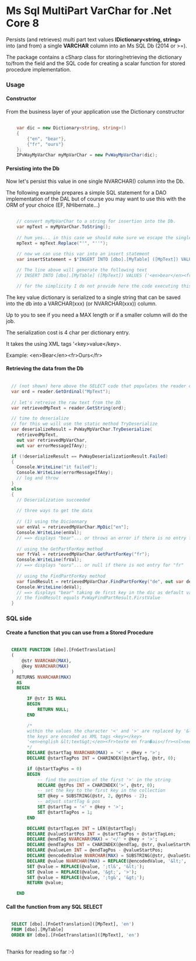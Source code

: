 # Ms Sql MultiPart VarChar for .Net Core 8

Persists (and retrieves) multi part text values **IDictionary&lt;string, string&gt;** into (and from) a single **VARCHAR** column into 
an Ms SQL Db (2014 or >=). 

The package contains a cSharp class for storing/retrieving the dictionary to/from 
the field and the SQL code for creating a scalar function for stored procedure implementation.

### Usage

#### Constructor

From the business layer of your application use the Dictionary constructor

``` csharp
	
	var dic = new Dictionary<string, string>()
	{
		{"en", "bear"},
		{"fr", "ours"}
	};
	IPvWayMpVarChar myMpVarChar = new PvWayMpVarChar(dic);

```

#### Persisting into the Db

Now let's persist this value in one single NVARCHAR() column into the Db.

The following example prepares a simple SQL statement for a DAO implementation of the DAL but of course you may want to use this with the ORM of your choice (EF, NHibernate...)

``` csharp
	
    // convert myMpVarChar to a string for insertion into the Db.
    var mpText = myMpVarChar.ToString();
    
    // hum yes... in this case we should make sure we escape the single quotes if any
    mpText = mpText.Replace("'", "''");

    // now we can use this var into an insert statement
    var insertStatement = $"INSERT INTO [dbo].[MyTable] ([MpText]) VALUES ('{mpText}');";
    
    // The line above will generate the following text
    // INSERT INTO [dbo].[MyTable] ([MpText]) VALUES ('<en>bear</en><fr>ours</fr>');

    // for the simplicity I do not provide here the code executing this insert

```

The key value dictionary is serialized to a single string that can be saved into the db into a VARCHAR(xxx) (or NVARCHAR(xxx)) column.

Up to you to see if you need a MAX length or if a smaller column will do the job. 

The serialization cost is 4 char per dictionary entry. 

It takes the using XML tags '&lt;key&gt;value&lt;/key&gt;. 

Example: &lt;en&gt;Bear&lt;/en&gt;&lt;fr&gt;Ours&lt;/fr&gt;

#### Retrieving the data from the Db

``` csharp

  // (not shown) here above the SELECT code that populates the reader object 
  var ord = reader.GetOrdinal("MpText");
  
  // let's retreive the raw text from the Db
  var retrievedMpText = reader.GetString(ord); 

  // time to deserialize
  // for this we will use the static method TryDeserialize 
  var deserializeResult = PvWayMpVarChar.TryDeserialize(
  	retrievedMpText, 
  	out var retrievedMpVarChar, 
  	out var errorMessageIfAny);

  if (!deserializeResult == PvWayDeserializationResult.Failed)
  {
  	Console.WriteLine("it failed");
  	Console.WriteLine(errorMessageIfAny);
  	// log and throw
  }
  else
  {
    // Deserialization succeeded
    
  	// three ways to get the data
  	
    // (1) using the Dicionnary
    var enVal = retrievedMpVarChar.MpDic["en"];
    Console.WriteLine(enVal);
	// ==> displays "bear"... or throws an error if there is no entry for "en"
    
    // using the GetPartForKey method
    var frVal = retrievedMpVarChar.GetPartForKey("fr");
    Console.WriteLine(frVal);
	// ==> displays "ours"... or null if there is not entry for "fr"             
    
    // using the FindPartForKey method
    var findResult = retrievedMpVarChar.FindPartForKey("de", out var deVal);
    Console.WriteLine(deVal);
	// ==> displays "bear" taking de first key in the dic as default value
	// the findResult equals PvWayFindPartResult.FirstValue              
  }

```

### SQL side
#### Create a function that you can use from a Stored Procedure

``` SQL

  CREATE FUNCTION [dbo].[FnGetTranslation] 
  (
      @str NVARCHAR(MAX),
      @key NVARCHAR(MAX)
  )
    RETURNS NVARCHAR(MAX)
    AS
    BEGIN

	    IF @str IS NULL
	    BEGIN
		    RETURN NULL;
	    END

        /*
        within the values the character '<' and '>' are replaced by '&lt;' and '&gt;'.
	    the keys are encoded as XML tags <key></key> 
	    '<en>english &lt;text&gt;</en><fr>texte en fran�ais</fr><nl>nederlandse text</nl>'
	    */
	    DECLARE @startTag NVARCHAR(MAX) = '<' + @key + '>';
	    DECLARE @startTagPos INT = CHARINDEX(@startTag, @str, 0);

	    if (@startTagPos = 0)
	    BEGIN
	        -- find the position of the first '>' in the string
		    DECLARE @gtPos INT = CHARINDEX('>', @str, 0);
		    -- set the key to the first key in the collection
		    SET @key = SUBSTRING(@str, 2, @gtPos - 2);
		    -- adjust startTag & pos
		    SET @startTag = '<' + @key + '>';
		    SET @startTagPos = 1;
	    END

	    DECLARE @startTagLen INT = LEN(@startTag);
	    DECLARE @valueStartPos INT = @startTagPos + @startTagLen;
	    DECLARE @endTag NVARCHAR(MAX) = '</' + @key + '>';
	    DECLARE @endTagPos INT = CHARINDEX(@endTag, @str, @valueStartPos);
	    DECLARE @valueLen INT = @endTagPos - @valueStartPos;
	    DECLARE @encodedValue NVARCHAR(MAX) = SUBSTRING(@str, @valueStartPos, @valueLen);
	    DECLARE @value NVARCHAR(MAX) = REPLACE(@encodedValue, '&lt;', '<');
	    SET @value = REPLACE(@value, ';tl&', '&lt;');
	    SET @value = REPLACE(@value, '&gt;', '>');
	    SET @value = REPLACE(@value, ';tg&', '&gt;');
	    RETURN @value;

    END
```

#### Call the function from any SQL SELECT

``` SQL

  SELECT [dbo].[FnGetTranslation]([MpText], 'en')
  FROM [dbo].[MyTable]
  ORDER BY [dbo].[FnGetTranslation]([MpText], 'en')
  
```

Thanks for reading so far :-)

